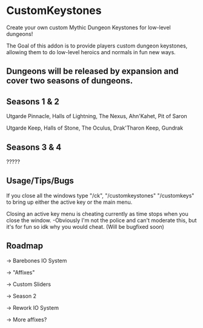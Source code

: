 # CustomKeystones
Create your own custom Mythic Dungeon Keystones for low-level dungeons!


The Goal of this addon is to provide players custom dungeon keystones, allowing them to do low-level heroics and normals in fun new ways.

Dungeons will be released by expansion and cover two seasons of dungeons.
----------------------
Seasons 1 & 2
-------------
Utgarde Pinnacle, Halls of Lightning, The Nexus, Ahn'Kahet, Pit of Saron

Utgarde Keep, Halls of Stone, The Oculus, Drak'Tharon Keep, Gundrak     


Seasons 3 & 4
-------------
?????

Usage/Tips/Bugs
------------
If you close all the windows type "/ck", "/customkeystones" "/customkeys" to bring up either the active key or the main menu.

Closing an active key menu is cheating currently as time stops when you close the window.
	-Obviously I'm not the police and can't moderate this, but it's for fun so idk why you would cheat. (Will be bugfixed soon)

Roadmap
-------------
  
  -> Barebones IO System
  
  -> "Affixes"
  
  -> Custom Sliders

  -> Season 2

  -> Rework IO System

  -> More affixes?